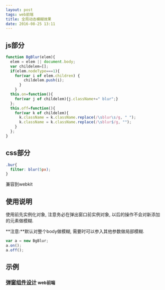 ```yaml
---
layout: post
tags: web前端
title: 全局动态模糊效果
date: 2016-08-25 13:11
---
```



## js部分

```javascript
function BgBlur(elem){
  elem = elem || document.body;
  var childelem=[];
  if(elem.nodeType===1){
    for(var i of elem.children) {
        childelem.push(i);
      }
    } 
  this.on=function(){
    for(var j of childelem){j.className+=" blur";}
  };
  this.off=function(){
    for(var k of childelem){
      k.className = k.className.replace(/\sblur\s/g, " ");
      k.className = k.className.replace(/\sblur$/g, "");
    }
  };
}
```

## css部分

```css
.bur{
  filter: blur(5px);
}
```

兼容到webkit

## 使用说明

使用前先实例化对象, 注意务必在弹出窗口前实例对象, 以后的操作不会对新添加的元素做模糊. 

**注意:**默认对整个body做模糊, 需要时可以参入其他参数做局部模糊. 

```javascript
var a = new BgBlur;
a.on();
a.off();
```

## 示例
<h3><a href="{{ site.url }}/project/alert_modal/" target="_blank">
    弹窗组件设计</a>
    <small> web前端</small>
</h3>

